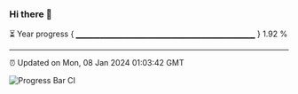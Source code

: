 ### Hi there 👋

⏳ Year progress { ▁▁▁▁▁▁▁▁▁▁▁▁▁▁▁▁▁▁▁▁▁▁▁▁▁▁▁▁▁▁ } 1.92 %

---

⏰ Updated on Mon, 08 Jan 2024 01:03:42 GMT

![Progress Bar CI](https://github.com/liununu/liununu/workflows/Progress%20Bar%20CI/badge.svg)
